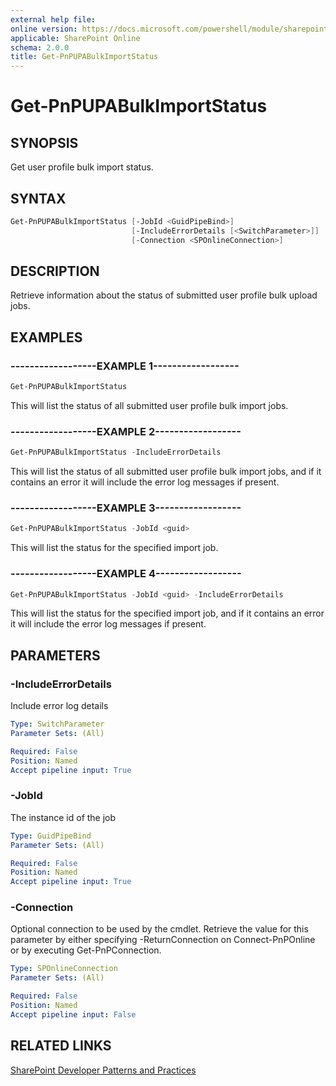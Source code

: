 ```yaml
---
external help file:
online version: https://docs.microsoft.com/powershell/module/sharepoint-pnp/get-pnpupabulkimportstatus
applicable: SharePoint Online
schema: 2.0.0
title: Get-PnPUPABulkImportStatus
---
```


# Get-PnPUPABulkImportStatus

## SYNOPSIS
Get user profile bulk import status.

## SYNTAX 

```powershell
Get-PnPUPABulkImportStatus [-JobId <GuidPipeBind>]
                           [-IncludeErrorDetails [<SwitchParameter>]]
                           [-Connection <SPOnlineConnection>]
```

## DESCRIPTION
Retrieve information about the status of submitted user profile bulk upload jobs.

## EXAMPLES

### ------------------EXAMPLE 1------------------
```powershell
Get-PnPUPABulkImportStatus
```

This will list the status of all submitted user profile bulk import jobs.

### ------------------EXAMPLE 2------------------
```powershell
Get-PnPUPABulkImportStatus -IncludeErrorDetails
```

This will list the status of all submitted user profile bulk import jobs, and if it contains an error it will include the error log messages if present.

### ------------------EXAMPLE 3------------------
```powershell
Get-PnPUPABulkImportStatus -JobId <guid>
```

This will list the status for the specified import job.

### ------------------EXAMPLE 4------------------
```powershell
Get-PnPUPABulkImportStatus -JobId <guid> -IncludeErrorDetails
```

This will list the status for the specified import job, and if it contains an error it will include the error log messages if present.

## PARAMETERS

### -IncludeErrorDetails
Include error log details

```yaml
Type: SwitchParameter
Parameter Sets: (All)

Required: False
Position: Named
Accept pipeline input: True
```

### -JobId
The instance id of the job

```yaml
Type: GuidPipeBind
Parameter Sets: (All)

Required: False
Position: Named
Accept pipeline input: True
```

### -Connection
Optional connection to be used by the cmdlet. Retrieve the value for this parameter by either specifying -ReturnConnection on Connect-PnPOnline or by executing Get-PnPConnection.

```yaml
Type: SPOnlineConnection
Parameter Sets: (All)

Required: False
Position: Named
Accept pipeline input: False
```

## RELATED LINKS

[SharePoint Developer Patterns and Practices](https://aka.ms/sppnp)